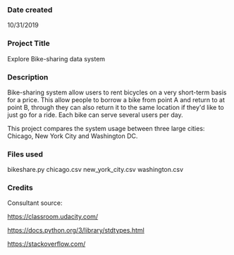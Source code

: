 ### Date created
10/31/2019

### Project Title
Explore Bike-sharing data system

### Description
Bike-sharing system allow users to rent bicycles on a very short-term basis for a price. This allow people to borrow a bike from point A and return to at point B,
through they can also return it to the same location if they'd like to just go for a ride. Each bike can serve several users per day.

This project compares the system usage between three large cities: Chicago, New York City and Washington DC.

### Files used
bikeshare.py
chicago.csv
new_york_city.csv
washington.csv

### Credits
Consultant source:

https://classroom.udacity.com/

https://docs.python.org/3/library/stdtypes.html

https://stackoverflow.com/
